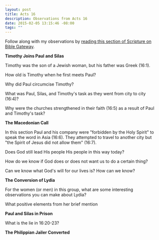 ```yaml
---
layout: post
title: Acts 16
description: Observations from Acts 16
date: 2015-02-05 13:15:46 -08:00
tags: ""
---
```


Follow along with my observations by [reading this section of Scripture on Bible Gateway](https://www.biblegateway.com/passage/?search=Acts%2016&version=ESV).

**Timothy Joins Paul and Silas**

Timothy was the son of a Jewish woman, but his father was Greek (16:1).

How old is Timothy when he first meets Paul?

Why did Paul circumcise Timothy?

What was Paul, Silas, and Timothy's task as they went from city to city (16:4)?

Why were the churches strengthened in their faith (16:5) as a result of Paul and Timothy's task?

**The Macedonian Call**

In this section Paul and his company were "forbidden by the Holy Spirit"  to speak the word in Asia (16:6). They attempted to travel to another city but "the Spirit of Jesus did not allow them" (16:7).

Does God still lead His people His people in this way today?

How do we know if God does or does not want us to do a certain thing?

Can we know what God's will for our lives is? How can we know?

**The Conversion of Lydia**

For the women (or men) in this group, what are some interesting observations you can make about Lydia?

What positive elements from her brief mention

**Paul and Silas in Prison**

What is the lie in 16:20-23?

**The Philippian Jailer Converted**

